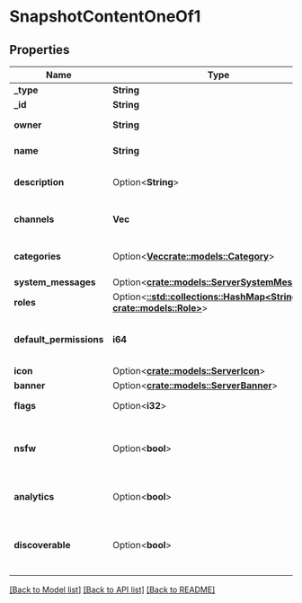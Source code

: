 # SnapshotContentOneOf1

## Properties

Name | Type | Description | Notes
------------ | ------------- | ------------- | -------------
**_type** | **String** |  | 
**_id** | **String** | Unique Id | 
**owner** | **String** | User id of the owner | 
**name** | **String** | Name of the server | 
**description** | Option<**String**> | Description for the server | [optional]
**channels** | **Vec<String>** | Channels within this server | 
**categories** | Option<[**Vec<crate::models::Category>**](Category.md)> | Categories for this server | [optional]
**system_messages** | Option<[**crate::models::ServerSystemMessages**](Server_system_messages.md)> |  | [optional]
**roles** | Option<[**::std::collections::HashMap<String, crate::models::Role>**](Role.md)> | Roles for this server | [optional]
**default_permissions** | **i64** | Default set of server and channel permissions | 
**icon** | Option<[**crate::models::ServerIcon**](Server_icon.md)> |  | [optional]
**banner** | Option<[**crate::models::ServerBanner**](Server_banner.md)> |  | [optional]
**flags** | Option<**i32**> | Bitfield of server flags | [optional]
**nsfw** | Option<**bool**> | Whether this server is flagged as not safe for work | [optional]
**analytics** | Option<**bool**> | Whether to enable analytics | [optional]
**discoverable** | Option<**bool**> | Whether this server should be publicly discoverable | [optional]

[[Back to Model list]](../README.md#documentation-for-models) [[Back to API list]](../README.md#documentation-for-api-endpoints) [[Back to README]](../README.md)


